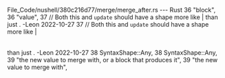 File_Code/nushell/380c216d77/merge/merge_after.rs --- Rust
36                 "block",                                                                                                                                  36                 "value",
37                 // Both this and `update` should have a shape more like <record> | <table> than just <any>. -Leon 2022-10-27                              37                 // Both this and `update` should have a shape more like <record> | <table> than just <any>. -Leon 2022-10-27
38                 SyntaxShape::Any,                                                                                                                         38                 SyntaxShape::Any,
39                 "the new value to merge with, or a block that produces it",                                                                               39                 "the new value to merge with",

